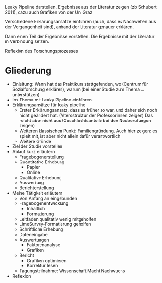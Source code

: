 
Leaky Pipeline darstellen. Ergebnisse aus der Literatur zeigen (zb Schubert 2011), dazu auch Grafiken von der Uni Graz

Verschiedene Erklärungsansätze einführen (auch, dass es Nachwehen aus der Vergangenheit sind), anhand der Literatur genauer erklären.

Dann einen Teil der Ergebnisse vorstellen. Die Ergebnisse mit der Literatur in Verbindung setzen.

Reflexion des Forschungsprozesses

# Gliederung

- Einleitung: Wann hat das Praktikum stattgefunden, wo (Centrum für Sozialforschung erklären), warum (bei einer Studie zum Thema ... unterstützen)
- Ins Thema mit Leaky Pipeline einführen
- Erklärungsansätze für leaky pipeline
    + Erster Erklärungsansatz, dass es früher so war, und daher sich noch nicht geändert hat. (Altersstruktur der Professorinnen zeigen) Das reicht aber nicht aus (Geschlechtsanteile bei den Neuberufungen zeigen)
    + Weiteren klassischen Punkt: Familiengründung. Auch hier zeigen: es spielt mit, ist aber nicht allein dafür verantwortlich
    + Weitere Gründe
- Ziel der Studie vorstellen
- Ablauf kurz erläutern
    + Fragebogenerstellung
    + Quantitative Erhebung
        * Papier
        * Online
    + Qualitative Erhebung
    + Auswertung
    + Berichterstellung
- Meine Tätigkeit erläutern
    + Von Anfang an eingebunden
    + Fragebogenentwicklung
        * Inhaltlich
        * Formatierung
    + Leitfaden qualitativ wenig mitgeholfen
    + LimeSurvey-Formatierung geholfen
    + Schriftliche Erhebung
    + Dateneingabe
    + Auswertungen
        * Faktorenanalyse
        * Grafiken
    + Bericht
        * Grafiken optimieren
        * Korrektur lesen
    + Tagungsteilnahme: Wissenschaft.Macht.Nachwuchs
- Reflexion



